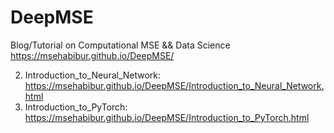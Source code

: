 # DeepMSE
Blog/Tutorial on Computational MSE &amp;&amp; Data Science 
https://msehabibur.github.io/DeepMSE/

2. Introduction_to_Neural_Network: https://msehabibur.github.io/DeepMSE/Introduction_to_Neural_Network.html
3. Introduction_to_PyTorch: https://msehabibur.github.io/DeepMSE/Introduction_to_PyTorch.html

